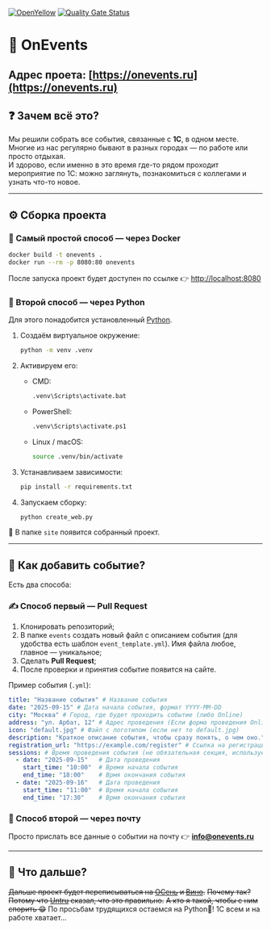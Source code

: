 [![OpenYellow](https://img.shields.io/endpoint?url=https://openyellow.org/data/badges/7/1040948355.json)](https://openyellow.org/grid?data=top&repo=1040948355)
[![Quality Gate Status](https://sonar.openbsl.ru/api/project_badges/measure?project=onevents&metric=alert_status)](https://sonar.openbsl.ru/dashboard?id=onevents)

# 🎉 OnEvents

## Адрес проета: [https://onevents.ru](https://onevents.ru)

## ❓ Зачем всё это?

Мы решили собрать все события, связанные с **1С**, в одном месте.  
Многие из нас регулярно бывают в разных городах — по работе или просто отдыхая.  
И здорово, если именно в это время где-то рядом проходит мероприятие по 1С: можно заглянуть, познакомиться с коллегами и узнать что-то новое.  

---

## ⚙️ Сборка проекта

### 🐳 Самый простой способ — через Docker
```bash
docker build -t onevents .
docker run --rm -p 8080:80 onevents
```
После запуска проект будет доступен по ссылке 👉 [http://localhost:8080](http://localhost:8080)

### 🐍 Второй способ — через Python
Для этого понадобится установленный [Python](https://www.python.org/).

1. Создаём виртуальное окружение:  
   ```bash
   python -m venv .venv
   ```

2. Активируем его:  
   - CMD:  
     ```bash
     .venv\Scripts\activate.bat
     ```
   - PowerShell:  
     ```bash
     .venv\Scripts\activate.ps1
     ```
   - Linux / macOS:  
     ```bash
     source .venv/bin/activate
     ```

3. Устанавливаем зависимости:  
   ```bash
   pip install -r requirements.txt
   ```

4. Запускаем сборку:  
   ```bash
   python create_web.py
   ```

📂 В папке `site` появится собранный проект.

---

## 📅 Как добавить событие?

Есть два способа:

### ✍️ Способ первый — Pull Request
1. Клонировать репозиторий;  
2. В папке `events` создать новый файл с описанием события (для удобства есть шаблон `event_template.yml`). Имя файла любое, главное — уникальное;  
3. Сделать **Pull Request**;  
4. После проверки и принятия событие появится на сайте.

Пример события (`.yml`):  
```yaml
title: "Название события" # Название события
date: "2025-09-15" # Дата начала события, формат YYYY-MM-DD
city: "Москва" # Город, где будет проходить событие (либо Online)
address: "ул. Арбат, 12" # Адрес проведения (Если форма проведения Online, то адрес пустой)
icon: "default.jpg" # Файл с логотипом (если нет то default.jpg)
description: "Краткое описание события, чтобы сразу понять, о чем оно." # Краткое описание
registration_url: "https://example.com/register" # Ссылка на регистрацию
sessions: # Время проведения события (не обязательная секция, используется для формирования календаря)
  - date: "2025-09-15"   # Дата проведения
    start_time: "10:00"  # Время начала события
    end_time: "18:00"    # Врмя окончания события
  - date: "2025-09-16"   # Дата проведения
    start_time: "11:00"  # Время начала события
    end_time: "17:30"    # Врмя окончания события
```

### 📧 Способ второй — через почту
Просто прислать все данные о событии на почту 👉 **info@onevents.ru**

---

## 🚀 Что дальше?

~~Дальше проект будет переписываться на [ОСень](https://github.com/autumn-library/autumn) и [Вино](https://github.com/autumn-library/winow).~~
~~Почему так? Потому что [Untru](https://github.com/Untru) сказал, что это правильно.~~
~~А кто я такой, чтобы с ним спорить 😁~~
По просьбам трудящихся остаемся на Python🐍!
1С всем и на работе хватает…

